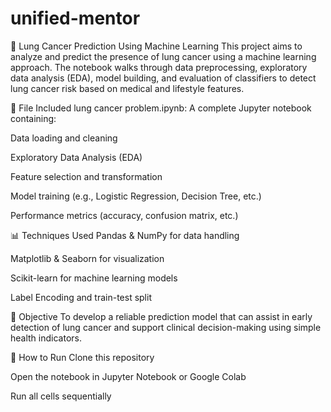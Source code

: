 # unified-mentor

🔬 Lung Cancer Prediction Using Machine Learning
This project aims to analyze and predict the presence of lung cancer using a machine learning approach. The notebook walks through data preprocessing, exploratory data analysis (EDA), model building, and evaluation of classifiers to detect lung cancer risk based on medical and lifestyle features.

📁 File Included
lung cancer problem.ipynb: A complete Jupyter notebook containing:

Data loading and cleaning

Exploratory Data Analysis (EDA)

Feature selection and transformation

Model training (e.g., Logistic Regression, Decision Tree, etc.)

Performance metrics (accuracy, confusion matrix, etc.)

📊 Techniques Used
Pandas & NumPy for data handling

Matplotlib & Seaborn for visualization

Scikit-learn for machine learning models

Label Encoding and train-test split

🎯 Objective
To develop a reliable prediction model that can assist in early detection of lung cancer and support clinical decision-making using simple health indicators.

📌 How to Run
Clone this repository

Open the notebook in Jupyter Notebook or Google Colab

Run all cells sequentially







